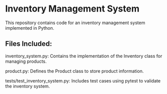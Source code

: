 # Inventory Management System

This repository contains code for an inventory management system implemented in Python.


## Files Included:
inventory_system.py: Contains the implementation of the Inventory class for managing products.

product.py: Defines the Product class to store product information.

tests/test_inventory_system.py: Includes test cases using pytest to validate the inventory system.
